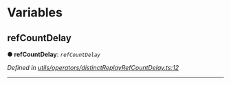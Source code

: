 

# Variables

<a id="refcountdelay"></a>

##  refCountDelay

**● refCountDelay**: *`refCountDelay`*

*Defined in [utils/operators/distinctReplayRefCountDelay.ts:12](https://github.com/paritytech/js-libs/blob/a07a850/packages/light.js/src/utils/operators/distinctReplayRefCountDelay.ts#L12)*

___


